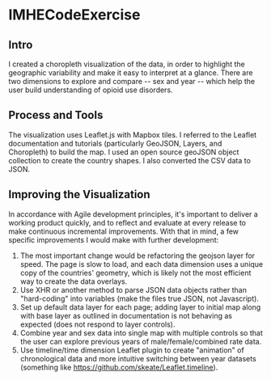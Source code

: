 # IMHECodeExercise

## Intro
I created a choropleth visualization of the data, in order to highlight the geographic variability and make it easy to interpret at a glance. There are two dimensions to explore and compare -- sex and year -- which help the user build understanding of opioid use disorders.

## Process and Tools
The visualization uses Leaflet.js with Mapbox tiles. I referred to the Leaflet documentation and tutorials (particularly GeoJSON, Layers, and Choropleth) to build the map. I used an open source geoJSON object collection to create the country shapes. I also converted the CSV data to JSON.

## Improving the Visualization
In accordance with Agile development principles, it's important to deliver a working product quickly, and to reflect and evaluate at every release to make continuous incremental improvements. With that in mind, a few specific improvements I would make with further development:
1. The most important change would be refactoring the geojson layer for speed. The page is slow to load, and each data dimension uses a unique copy of the countries' geometry, which is likely not the most efficient way to create the data overlays.
2. Use XHR or another method to parse JSON data objects rather than "hard-coding" into variables (make the files true JSON, not Javascript).
3. Set up default data layer for each page; adding layer to initial map along with base layer as outlined in documentation is not behaving as expected (does not respond to layer controls).
4. Combine year and sex data into single map with multiple controls so that the user can explore previous years of male/female/combined rate data.
5. Use timeline/time dimension Leaflet plugin to create "animation" of chronological data and more intuitive switching between year datasets (something like https://github.com/skeate/Leaflet.timeline).
